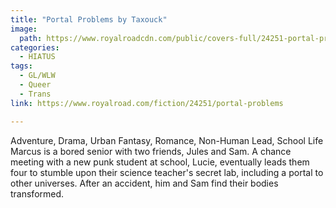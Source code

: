 ```yaml
---
title: "Portal Problems by Taxouck"
image:
  path: https://www.royalroadcdn.com/public/covers-full/24251-portal-problems.jpg
categories:
  - HIATUS
tags:
  - GL/WLW
  - Queer
  - Trans
link: https://www.royalroad.com/fiction/24251/portal-problems

---
```

Adventure, Drama, Urban Fantasy, Romance, Non-Human Lead, School Life Marcus is a bored senior with two friends, Jules and Sam. A chance meeting with a new punk student at school, Lucie, eventually leads them four to stumble upon their science teacher's secret lab, including a portal to other universes. After an accident, him and Sam find their bodies transformed.

